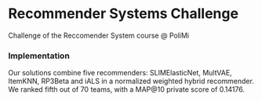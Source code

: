 # Recommender Systems Challenge
Challenge of the Reccomender System course @ PoliMi

### Implementation
Our solutions combine five recommenders: SLIMElasticNet, MultVAE, ItemKNN, RP3Beta and iALS in a normalized weighted hybrid recommender.
We ranked fifth out of 70 teams, with a MAP@10 private score of 0.14176.
